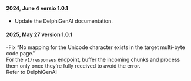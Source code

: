 #### 2024, June 4 versio 1.0.1
- Update the DelphiGenAI documentation.

#### 2025, May 27 version 1.0.1
-Fix “No mapping for the Unicode character exists in the target multi-byte code page.” <br > 
For the `v1/responses` endpoint, buffer the incoming chunks and process them only once they’re fully received to avoid the error. <br> 
Refer to DelphiGenAI
